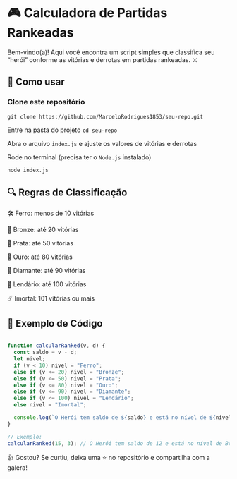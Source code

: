
# 🎮 Calculadora de Partidas Rankeadas
Bem-vindo(a)! Aqui você encontra um script simples que classifica seu “herói” conforme as vitórias e derrotas em partidas rankeadas. ⚔️

## 🚀 Como usar

### Clone este repositório

`git clone https://github.com/MarceloRodrigues1853/seu-repo.git`

Entre na pasta do projeto
 `cd seu-repo`
 
Abra o arquivo `index.js` e ajuste os valores de vitórias e derrotas

Rode no terminal (precisa ter o `Node.js` instalado)
```node
node index.js
```

## 🔍 Regras de Classificação

🛠️ Ferro: menos de 10 vitórias

🥉 Bronze: até 20 vitórias

🥈 Prata: até 50 vitórias

🥇 Ouro: até 80 vitórias

💎 Diamante: até 90 vitórias

🌟 Lendário: até 100 vitórias

☄️ Imortal: 101 vitórias ou mais

## 📜 Exemplo de Código

```javascript

function calcularRanked(v, d) {
  const saldo = v - d;
  let nivel;
  if (v < 10) nivel = "Ferro";
  else if (v <= 20) nivel = "Bronze";
  else if (v <= 50) nivel = "Prata";
  else if (v <= 80) nivel = "Ouro";
  else if (v <= 90) nivel = "Diamante";
  else if (v <= 100) nivel = "Lendário";
  else nivel = "Imortal";

  console.log(`O Herói tem saldo de ${saldo} e está no nível de ${nivel}`);
}

// Exemplo:
calcularRanked(15, 3); // O Herói tem saldo de 12 e está no nível de Bronze

```
👍 Gostou?
Se curtiu, deixa uma ⭐ no repositório e compartilha com a galera!
